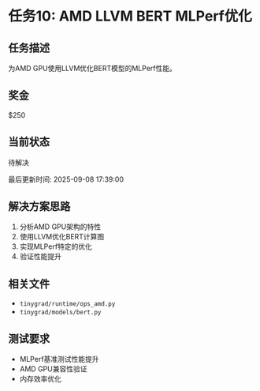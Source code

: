 # 任务10: AMD LLVM BERT MLPerf优化

## 任务描述
为AMD GPU使用LLVM优化BERT模型的MLPerf性能。

## 奖金
$250

## 当前状态
待解决

最后更新时间: 2025-09-08 17:39:00

## 解决方案思路
1. 分析AMD GPU架构的特性
2. 使用LLVM优化BERT计算图
3. 实现MLPerf特定的优化
4. 验证性能提升

## 相关文件
- `tinygrad/runtime/ops_amd.py`
- `tinygrad/models/bert.py`

## 测试要求
- MLPerf基准测试性能提升
- AMD GPU兼容性验证
- 内存效率优化
